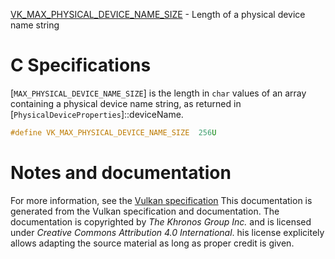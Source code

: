 [VK_MAX_PHYSICAL_DEVICE_NAME_SIZE](https://www.khronos.org/registry/vulkan/specs/1.3-extensions/man/html/VK_MAX_PHYSICAL_DEVICE_NAME_SIZE.html) - Length of a physical device name string

# C Specifications
[`MAX_PHYSICAL_DEVICE_NAME_SIZE`] is the length in `char` values of
an array containing a physical device name string, as returned in
[`PhysicalDeviceProperties`]::deviceName.
```c
#define VK_MAX_PHYSICAL_DEVICE_NAME_SIZE  256U
```
# Notes and documentation
For more information, see the [Vulkan specification](https://www.khronos.org/registry/vulkan/specs/1.3-extensions/html/vkspec.html)
This documentation is generated from the Vulkan specification and documentation.
The documentation is copyrighted by *The Khronos Group Inc.* and is licensed under *Creative Commons Attribution 4.0 International*.
his license explicitely allows adapting the source material as long as proper credit is given.
        